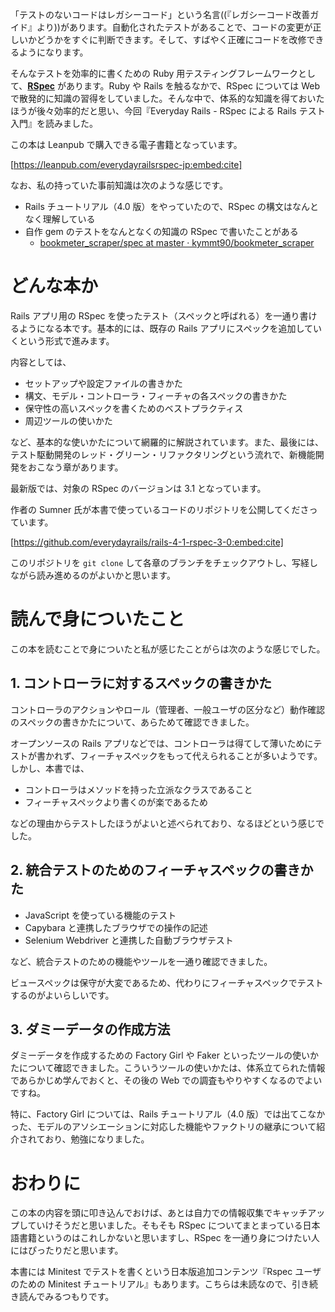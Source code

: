 <!-- 『Everyday Rails - RSpec による Rails テスト入門』を読んだ  -->

「テストのないコードはレガシーコード」という名言((『レガシーコード改善ガイド』より))があります。自動化されたテストがあることで、コードの変更が正しいかどうかをすぐに判断できます。そして、すばやく正確にコードを改修できるようになります。

そんなテストを効率的に書くための Ruby 用テスティングフレームワークとして、[**RSpec**](http://rspec.info) があります。Ruby や Rails を触るなかで、RSpec については Web で散発的に知識の習得をしていました。そんな中で、体系的な知識を得ておいたほうが後々効率的だと思い、今回『Everyday Rails - RSpec による Rails テスト入門』を読みました。

この本は Leanpub で購入できる電子書籍となっています。

[https://leanpub.com/everydayrailsrspec-jp:embed:cite]

なお、私の持っていた事前知識は次のような感じです。

- Rails チュートリアル（4.0 版）をやっていたので、RSpec の構文はなんとなく理解している
- 自作 gem のテストをなんとなくの知識の RSpec で書いたことがある
  - [bookmeter_scraper/spec at master · kymmt90/bookmeter_scraper](https://github.com/kymmt90/bookmeter_scraper/tree/master/spec)

# どんな本か

Rails アプリ用の RSpec を使ったテスト（スペックと呼ばれる）を一通り書けるようになる本です。基本的には、既存の Rails アプリにスペックを追加していくという形式で進みます。

内容としては、

- セットアップや設定ファイルの書きかた
- 構文、モデル・コントローラ・フィーチャの各スペックの書きかた
- 保守性の高いスペックを書くためのベストプラクティス
- 周辺ツールの使いかた

など、基本的な使いかたについて網羅的に解説されています。また、最後には、テスト駆動開発のレッド・グリーン・リファクタリングという流れで、新機能開発をおこなう章があります。

最新版では、対象の RSpec のバージョンは 3.1 となっています。

作者の Sumner 氏が本書で使っているコードのリポジトリを公開してくださっています。

[https://github.com/everydayrails/rails-4-1-rspec-3-0:embed:cite]

このリポジトリを `git clone` して各章のブランチをチェックアウトし、写経しながら読み進めるのがよいかと思います。

# 読んで身についたこと

この本を読むことで身についたと私が感じたことがらは次のような感じでした。

## 1. コントローラに対するスペックの書きかた

コントローラのアクションやロール（管理者、一般ユーザの区分など）動作確認のスペックの書きかたについて、あらためて確認できました。

オープンソースの Rails アプリなどでは、コントローラは得てして薄いためにテストが書かれず、フィーチャスペックをもって代えられることが多いようです。しかし、本書では、

- コントローラはメソッドを持った立派なクラスであること
- フィーチャスペックより書くのが楽であるため

などの理由からテストしたほうがよいと述べられており、なるほどという感じでした。

## 2. 統合テストのためのフィーチャスペックの書きかた

- JavaScript を使っている機能のテスト
- Capybara と連携したブラウザでの操作の記述
- Selenium Webdriver と連携した自動ブラウザテスト

など、統合テストのための機能やツールを一通り確認できました。

ビュースペックは保守が大変であるため、代わりにフィーチャスペックでテストするのがよいらしいです。

## 3. ダミーデータの作成方法

ダミーデータを作成するための Factory Girl や Faker といったツールの使いかたについて確認できました。こういうツールの使いかたは、体系立てられた情報であらかじめ学んでおくと、その後の Web での調査もやりやすくなるのでよいですね。

特に、Factory Girl については、Rails チュートリアル（4.0 版）では出てこなかった、モデルのアソシエーションに対応した機能やファクトリの継承について紹介されており、勉強になりました。

# おわりに

この本の内容を頭に叩き込んでおけば、あとは自力での情報収集でキャッチアップしていけそうだと思いました。そもそも RSpec についてまとまっている日本語書籍というのはこれしかないと思いますし、RSpec を一通り身につけたい人にはぴったりだと思います。

本書には Minitest でテストを書くという日本版追加コンテンツ『Rspec ユーザのための Minitest チュートリアル』もあります。こちらは未読なので、引き続き読んでみるつもりです。
